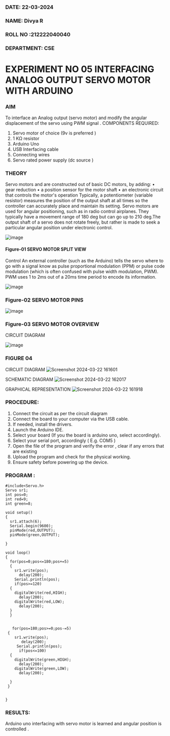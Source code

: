 ###  DATE: 22-03-2024

###  NAME: Divya R
###  ROLL NO :212222040040
###  DEPARTMENT: CSE


# EXPERIMENT NO 05 INTERFACING ANALOG OUTPUT SERVO MOTOR WITH ARDUINO

### AIM
To interface an Analog output (servo motor) and modify the angular displacement of the servo using PWM signal .
COMPONENTS REQUIRED:
1.	Servo motor of choice (9v is preferred )
2.	1 KΩ resistor 
3.	Arduino Uno 
4.	USB Interfacing cable 
5.	Connecting wires 
6.	Servo rated power supply (dc source )


### THEORY
Servo motors and are constructed out of basic DC motors, by adding:
•	 gear reduction
•	 a position sensor for the motor shaft
•	 an electronic circuit that controls the motor's operation
Typically, a potentiometer (variable resistor) measures the position of the output shaft at all times so the controller can accurately place and maintain its setting.
Servo motors are used for angular positioning, such as in radio control airplanes.  They typically have a movement range of 180 deg but can go up to 210 deg.The output shaft of a servo does not rotate freely, but rather is made to seek a particular angular position under electronic control. 


![image](https://user-images.githubusercontent.com/36288975/163544439-1f477927-fcd4-42f0-9ce4-c863fdbf1210.png)



#### Figure-01 SERVO MOTOR SPLIT VIEW 
Control 
An external controller (such as the Arduino) tells the servo where to go with a signal know as pulse proportional modulation (PPM) or pulse code modulation (which is often confused with pulse width modulation, PWM). PWM uses 1 to 2ms out of a 20ms time period to encode its information.
 
 
 ![image](https://user-images.githubusercontent.com/36288975/163544482-3027136f-7135-4f3d-a23f-8dc2fe04194d.png)

### Figure-02 SERVO MOTOR PINS

 ![image](https://user-images.githubusercontent.com/36288975/163544513-ca497421-e6ba-4f91-871f-5cfba77f22a8.png)


### Figure-03 SERVO MOTOR OVERVIEW 

 


 





CIRCUIT DIAGRAM
 
 
 ![image](https://user-images.githubusercontent.com/36288975/163544618-6eb8a7b5-7f1a-428a-8d9f-fd899b145efb.png)

### FIGURE 04 

CIRCUIT DIAGRAM
![Screenshot 2024-03-22 161601](https://github.com/divyadivya10/EXPERIMENT-NO--05-INTERFACING-ANALOG-OUTPUT-SERVO-MOTOR-WITH-ARDUINO-/assets/119560271/638b9adf-4375-4d4a-9247-70845a2b9246)

SCHEMATIC DIAGRAM
![Screenshot 2024-03-22 162017](https://github.com/divyadivya10/EXPERIMENT-NO--05-INTERFACING-ANALOG-OUTPUT-SERVO-MOTOR-WITH-ARDUINO-/assets/119560271/21fe7f6d-6924-4126-983a-d8023c03581b)

GRAPHICAL REPRESENTATION
![Screenshot 2024-03-22 161918](https://github.com/divyadivya10/EXPERIMENT-NO--05-INTERFACING-ANALOG-OUTPUT-SERVO-MOTOR-WITH-ARDUINO-/assets/119560271/9252d0eb-6ede-46a0-a6d3-7c2bb7f0e01b)






### PROCEDURE:
1.	Connect the circuit as per the circuit diagram 
2.	Connect the board to your computer via the USB cable.
3.	If needed, install the drivers.
4.	Launch the Arduino IDE.
5.	Select your board (If you the board is arduino uno, select accordingly).
6.	Select your serial port, accordingly ( E.g. COM5 )
7.	Open the file of the program  and verify the error , clear if any errors that are existing 
8.	Upload the program and check for the physical working. 
9.	Ensure safety before powering up the device.


### PROGRAM :

```
#include<Servo.h>
Servo sr1;
int pos=0;
int red=9;
int green=8;

void setup()
{
  sr1.attach(6);
  Serial.begin(9600);
  pinMode(red,OUTPUT);
  pinMode(green,OUTPUT);
  
}

void loop()
{
  for(pos=0;pos<=180;pos+=5)
  {
    sr1.write(pos);
      delay(200);
    Serial.println(pos);
    if(pos>=120)
  {
    digitalWrite(red,HIGH);
      delay(200);
    digitalWrite(red,LOW);
      delay(200);
  }
  }
    

   for(pos=180;pos>=0;pos-=5)
 {
    sr1.write(pos);
       delay(200);
     Serial.println(pos);
      if(pos<=100)
  {
    digitalWrite(green,HIGH);
      delay(200);
    digitalWrite(green,LOW);
      delay(200);
    
  }
 }
  

}

```
 









### RESULTS: 
Arduino uno interfacing with servo motor is learned and angular position is controlled .
